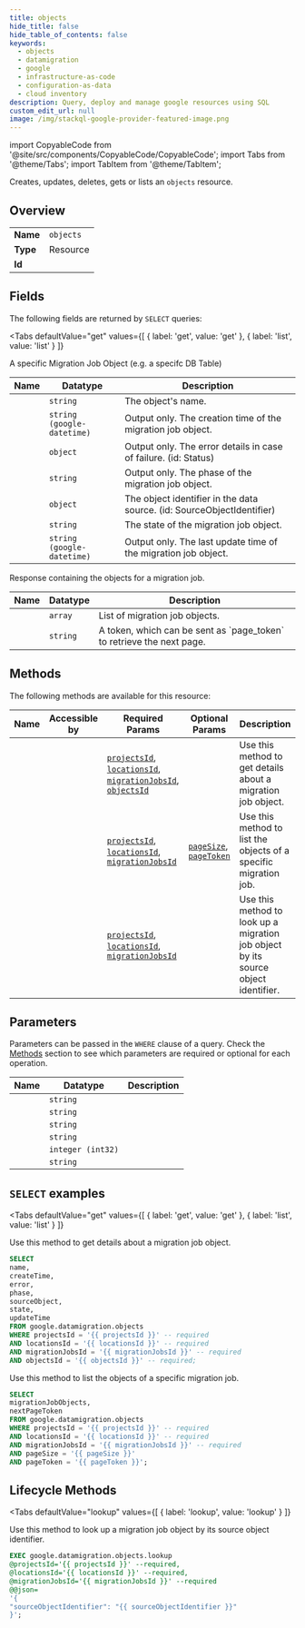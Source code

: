 ```yaml
--- 
title: objects
hide_title: false
hide_table_of_contents: false
keywords:
  - objects
  - datamigration
  - google
  - infrastructure-as-code
  - configuration-as-data
  - cloud inventory
description: Query, deploy and manage google resources using SQL
custom_edit_url: null
image: /img/stackql-google-provider-featured-image.png
---
```


import CopyableCode from '@site/src/components/CopyableCode/CopyableCode';
import Tabs from '@theme/Tabs';
import TabItem from '@theme/TabItem';

Creates, updates, deletes, gets or lists an <code>objects</code> resource.

## Overview
<table><tbody>
<tr><td><b>Name</b></td><td><code>objects</code></td></tr>
<tr><td><b>Type</b></td><td>Resource</td></tr>
<tr><td><b>Id</b></td><td><CopyableCode code="google.datamigration.objects" /></td></tr>
</tbody></table>

## Fields

The following fields are returned by `SELECT` queries:

<Tabs
    defaultValue="get"
    values={[
        { label: 'get', value: 'get' },
        { label: 'list', value: 'list' }
    ]}
>
<TabItem value="get">

A specific Migration Job Object (e.g. a specifc DB Table)

<table>
<thead>
    <tr>
    <th>Name</th>
    <th>Datatype</th>
    <th>Description</th>
    </tr>
</thead>
<tbody>
<tr>
    <td><CopyableCode code="name" /></td>
    <td><code>string</code></td>
    <td>The object's name.</td>
</tr>
<tr>
    <td><CopyableCode code="createTime" /></td>
    <td><code>string (google-datetime)</code></td>
    <td>Output only. The creation time of the migration job object.</td>
</tr>
<tr>
    <td><CopyableCode code="error" /></td>
    <td><code>object</code></td>
    <td>Output only. The error details in case of failure. (id: Status)</td>
</tr>
<tr>
    <td><CopyableCode code="phase" /></td>
    <td><code>string</code></td>
    <td>Output only. The phase of the migration job object.</td>
</tr>
<tr>
    <td><CopyableCode code="sourceObject" /></td>
    <td><code>object</code></td>
    <td>The object identifier in the data source. (id: SourceObjectIdentifier)</td>
</tr>
<tr>
    <td><CopyableCode code="state" /></td>
    <td><code>string</code></td>
    <td>The state of the migration job object.</td>
</tr>
<tr>
    <td><CopyableCode code="updateTime" /></td>
    <td><code>string (google-datetime)</code></td>
    <td>Output only. The last update time of the migration job object.</td>
</tr>
</tbody>
</table>
</TabItem>
<TabItem value="list">

Response containing the objects for a migration job.

<table>
<thead>
    <tr>
    <th>Name</th>
    <th>Datatype</th>
    <th>Description</th>
    </tr>
</thead>
<tbody>
<tr>
    <td><CopyableCode code="migrationJobObjects" /></td>
    <td><code>array</code></td>
    <td>List of migration job objects.</td>
</tr>
<tr>
    <td><CopyableCode code="nextPageToken" /></td>
    <td><code>string</code></td>
    <td>A token, which can be sent as `page_token` to retrieve the next page.</td>
</tr>
</tbody>
</table>
</TabItem>
</Tabs>

## Methods

The following methods are available for this resource:

<table>
<thead>
    <tr>
    <th>Name</th>
    <th>Accessible by</th>
    <th>Required Params</th>
    <th>Optional Params</th>
    <th>Description</th>
    </tr>
</thead>
<tbody>
<tr>
    <td><a href="#get"><CopyableCode code="get" /></a></td>
    <td><CopyableCode code="select" /></td>
    <td><a href="#parameter-projectsId"><code>projectsId</code></a>, <a href="#parameter-locationsId"><code>locationsId</code></a>, <a href="#parameter-migrationJobsId"><code>migrationJobsId</code></a>, <a href="#parameter-objectsId"><code>objectsId</code></a></td>
    <td></td>
    <td>Use this method to get details about a migration job object.</td>
</tr>
<tr>
    <td><a href="#list"><CopyableCode code="list" /></a></td>
    <td><CopyableCode code="select" /></td>
    <td><a href="#parameter-projectsId"><code>projectsId</code></a>, <a href="#parameter-locationsId"><code>locationsId</code></a>, <a href="#parameter-migrationJobsId"><code>migrationJobsId</code></a></td>
    <td><a href="#parameter-pageSize"><code>pageSize</code></a>, <a href="#parameter-pageToken"><code>pageToken</code></a></td>
    <td>Use this method to list the objects of a specific migration job.</td>
</tr>
<tr>
    <td><a href="#lookup"><CopyableCode code="lookup" /></a></td>
    <td><CopyableCode code="exec" /></td>
    <td><a href="#parameter-projectsId"><code>projectsId</code></a>, <a href="#parameter-locationsId"><code>locationsId</code></a>, <a href="#parameter-migrationJobsId"><code>migrationJobsId</code></a></td>
    <td></td>
    <td>Use this method to look up a migration job object by its source object identifier.</td>
</tr>
</tbody>
</table>

## Parameters

Parameters can be passed in the `WHERE` clause of a query. Check the [Methods](#methods) section to see which parameters are required or optional for each operation.

<table>
<thead>
    <tr>
    <th>Name</th>
    <th>Datatype</th>
    <th>Description</th>
    </tr>
</thead>
<tbody>
<tr id="parameter-locationsId">
    <td><CopyableCode code="locationsId" /></td>
    <td><code>string</code></td>
    <td></td>
</tr>
<tr id="parameter-migrationJobsId">
    <td><CopyableCode code="migrationJobsId" /></td>
    <td><code>string</code></td>
    <td></td>
</tr>
<tr id="parameter-objectsId">
    <td><CopyableCode code="objectsId" /></td>
    <td><code>string</code></td>
    <td></td>
</tr>
<tr id="parameter-projectsId">
    <td><CopyableCode code="projectsId" /></td>
    <td><code>string</code></td>
    <td></td>
</tr>
<tr id="parameter-pageSize">
    <td><CopyableCode code="pageSize" /></td>
    <td><code>integer (int32)</code></td>
    <td></td>
</tr>
<tr id="parameter-pageToken">
    <td><CopyableCode code="pageToken" /></td>
    <td><code>string</code></td>
    <td></td>
</tr>
</tbody>
</table>

## `SELECT` examples

<Tabs
    defaultValue="get"
    values={[
        { label: 'get', value: 'get' },
        { label: 'list', value: 'list' }
    ]}
>
<TabItem value="get">

Use this method to get details about a migration job object.

```sql
SELECT
name,
createTime,
error,
phase,
sourceObject,
state,
updateTime
FROM google.datamigration.objects
WHERE projectsId = '{{ projectsId }}' -- required
AND locationsId = '{{ locationsId }}' -- required
AND migrationJobsId = '{{ migrationJobsId }}' -- required
AND objectsId = '{{ objectsId }}' -- required;
```
</TabItem>
<TabItem value="list">

Use this method to list the objects of a specific migration job.

```sql
SELECT
migrationJobObjects,
nextPageToken
FROM google.datamigration.objects
WHERE projectsId = '{{ projectsId }}' -- required
AND locationsId = '{{ locationsId }}' -- required
AND migrationJobsId = '{{ migrationJobsId }}' -- required
AND pageSize = '{{ pageSize }}'
AND pageToken = '{{ pageToken }}';
```
</TabItem>
</Tabs>


## Lifecycle Methods

<Tabs
    defaultValue="lookup"
    values={[
        { label: 'lookup', value: 'lookup' }
    ]}
>
<TabItem value="lookup">

Use this method to look up a migration job object by its source object identifier.

```sql
EXEC google.datamigration.objects.lookup 
@projectsId='{{ projectsId }}' --required, 
@locationsId='{{ locationsId }}' --required, 
@migrationJobsId='{{ migrationJobsId }}' --required 
@@json=
'{
"sourceObjectIdentifier": "{{ sourceObjectIdentifier }}"
}';
```
</TabItem>
</Tabs>

